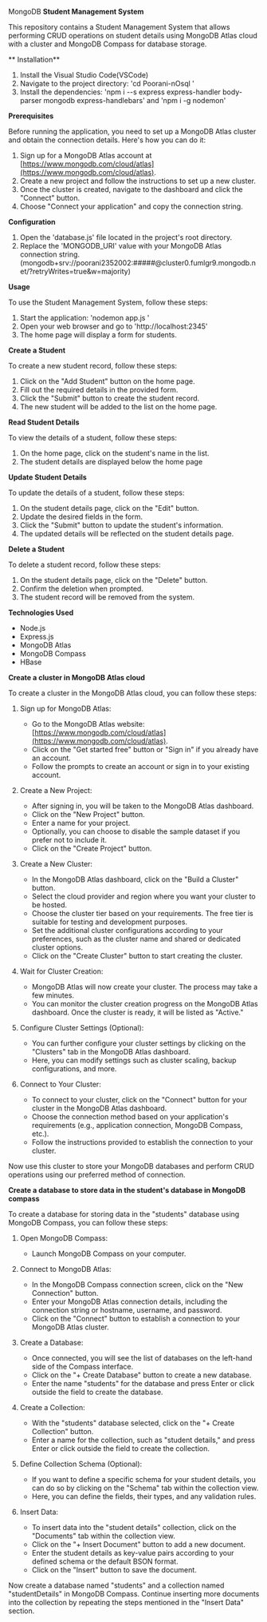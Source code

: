 MongoDB
**Student Management System**

This repository contains a Student Management System that allows performing CRUD operations on student details using MongoDB Atlas cloud with a cluster and MongoDB Compass for database storage.

** Installation**

1. Install the Visual Studio Code(VSCode)
2. Navigate to the project directory: 'cd Poorani-nOsql '
3. Install the dependencies: 'npm i --s express express-handler body-parser mongodb express-handlebars' and 'npm i -g nodemon'  


**Prerequisites**

Before running the application, you need to set up a MongoDB Atlas cluster and obtain the connection details. Here's how you can do it:

1. Sign up for a MongoDB Atlas account at [https://www.mongodb.com/cloud/atlas](https://www.mongodb.com/cloud/atlas).
2. Create a new project and follow the instructions to set up a new cluster.
3. Once the cluster is created, navigate to the dashboard and click the "Connect" button.
4. Choose "Connect your application" and copy the connection string.

**Configuration**

1. Open the 'database.js' file located in the project's root directory.
2. Replace the 'MONGODB_URI' value with your MongoDB Atlas connection string.
(mongodb+srv://poorani2352002:#####@cluster0.fumlgr9.mongodb.net/?retryWrites=true&w=majority)

**Usage**

To use the Student Management System, follow these steps:

1. Start the application: 'nodemon app.js '
2. Open your web browser and go to 'http://localhost:2345'
3. The home page will display a form for students.

 **Create a Student**

To create a new student record, follow these steps:

1. Click on the "Add Student" button on the home page.
2. Fill out the required details in the provided form.
3. Click the "Submit" button to create the student record.
4. The new student will be added to the list on the home page.

**Read Student Details**

To view the details of a student, follow these steps:

1. On the home page, click on the student's name in the list.
2. The student details are displayed below the home page

**Update Student Details**

To update the details of a student, follow these steps:

1. On the student details page, click on the "Edit" button.
2. Update the desired fields in the form.
3. Click the "Submit" button to update the student's information.
4. The updated details will be reflected on the student details page.

**Delete a Student**

To delete a student record, follow these steps:

1. On the student details page, click on the "Delete" button.
2. Confirm the deletion when prompted.
3. The student record will be removed from the system.

**Technologies Used**

- Node.js
- Express.js
- MongoDB Atlas
- MongoDB Compass
- HBase


**Create a cluster in MongoDB Atlas cloud**


To create a cluster in the MongoDB Atlas cloud, you can follow these steps:

1. Sign up for MongoDB Atlas:
   - Go to the MongoDB Atlas website: [https://www.mongodb.com/cloud/atlas](https://www.mongodb.com/cloud/atlas).
   - Click on the "Get started free" button or "Sign in" if you already have an account.
   - Follow the prompts to create an account or sign in to your existing account.

2. Create a New Project:
   - After signing in, you will be taken to the MongoDB Atlas dashboard.
   - Click on the "New Project" button.
   - Enter a name for your project.
   - Optionally, you can choose to disable the sample dataset if you prefer not to include it.
   - Click on the "Create Project" button.

3. Create a New Cluster:
   - In the MongoDB Atlas dashboard, click on the "Build a Cluster" button.
   - Select the cloud provider and region where you want your cluster to be hosted.
   - Choose the cluster tier based on your requirements. The free tier is suitable for testing and development purposes.
   - Set the additional cluster configurations according to your preferences, such as the cluster name and shared or dedicated cluster options.
   - Click on the "Create Cluster" button to start creating the cluster.

4. Wait for Cluster Creation:
   - MongoDB Atlas will now create your cluster. The process may take a few minutes.
   - You can monitor the cluster creation progress on the MongoDB Atlas dashboard. Once the cluster is ready, it will be listed as "Active."

5. Configure Cluster Settings (Optional):
   - You can further configure your cluster settings by clicking on the "Clusters" tab in the MongoDB Atlas dashboard.
   - Here, you can modify settings such as cluster scaling, backup configurations, and more.

6. Connect to Your Cluster:
   - To connect to your cluster, click on the "Connect" button for your cluster in the MongoDB Atlas dashboard.
   - Choose the connection method based on your application's requirements (e.g., application connection, MongoDB Compass, etc.).
   - Follow the instructions provided to establish the connection to your cluster.

 Now use this cluster to store your MongoDB databases and perform CRUD operations using our preferred method of connection.
 
 
 **Create a database to store data in the student's database in MongoDB compass**


To create a database for storing data in the "students" database using MongoDB Compass, you can follow these steps:

1. Open MongoDB Compass:
   - Launch MongoDB Compass on your computer.

2. Connect to MongoDB Atlas:
   - In the MongoDB Compass connection screen, click on the "New Connection" button.
   - Enter your MongoDB Atlas connection details, including the connection string or hostname, username, and password.
   - Click on the "Connect" button to establish a connection to your MongoDB Atlas cluster.

3. Create a Database:
   - Once connected, you will see the list of databases on the left-hand side of the Compass interface.
   - Click on the "+ Create Database" button to create a new database.
   - Enter the name "students" for the database and press Enter or click outside the field to create the database.

4. Create a Collection:
   - With the "students" database selected, click on the "+ Create Collection" button.
   - Enter a name for the collection, such as "student details," and press Enter or click outside the field to create the collection.

5. Define Collection Schema (Optional):
   - If you want to define a specific schema for your student details, you can do so by clicking on the "Schema" tab within the collection view.
   - Here, you can define the fields, their types, and any validation rules.

6. Insert Data:
   - To insert data into the "student details" collection, click on the "Documents" tab within the collection view.
   - Click on the "+ Insert Document" button to add a new document.
   - Enter the student details as key-value pairs according to your defined schema or the default BSON format.
   - Click on the "Insert" button to save the document.

Now create a database named "students" and a collection named "studentDetails" in MongoDB Compass. Continue inserting more documents into the collection by repeating the steps mentioned in the "Insert Data" section.




